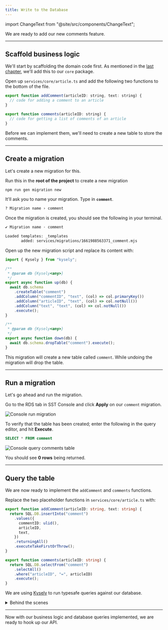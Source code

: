 ```yaml
---
title: Write to the Database
---
```


import ChangeText from "@site/src/components/ChangeText";

We are ready to add our new comments feature.

---

## Scaffold business logic

We'll start by scaffolding the domain code first. As mentioned in the [last chapter](domain-driven-design.md), we'll add this to our `core` package.

<ChangeText>

Open up `services/core/article.ts` and add the following two functions to the bottom of the file.

</ChangeText>

```js
export function addComment(articleID: string, text: string) {
  // code for adding a comment to an article
}

export function comments(articleID: string) {
  // code for getting a list of comments of an article
}
```

Before we can implement them, we'll need to create a new table to store the comments.

---

## Create a migration

Let's create a new migration for this.

<ChangeText>

Run this in the **root of the project** to create a new migration

</ChangeText>

```bash
npm run gen migration new
```

<ChangeText>

It'll ask you to name your migration. Type in **`comment`**.

</ChangeText>

```bash
? Migration name › comment
```

Once the migration is created, you should see the following in your terminal.

```bash
✔ Migration name · comment

Loaded templates: _templates
       added: services/migrations/1661988563371_comment.mjs
```

<ChangeText>

Open up the new migration script and replace its content with:

</ChangeText>

```ts title="services/migrations/1661988563371_comment.mjs"
import { Kysely } from "kysely";

/**
 * @param db {Kysely<any>}
 */
export async function up(db) {
  await db.schema
    .createTable("comment")
    .addColumn("commentID", "text", (col) => col.primaryKey())
    .addColumn("articleID", "text", (col) => col.notNull())
    .addColumn("text", "text", (col) => col.notNull())
    .execute();
}

/**
 * @param db {Kysely<any>}
 */
export async function down(db) {
  await db.schema.dropTable("comment").execute();
}
```

This migration will create a new table called `comment`. While undoing the migration will drop the table.

---

## Run a migration

Let's go ahead and run the migration.

<ChangeText>

Go to the RDS tab in SST Console and click **Apply** on our `comment` migration.

</ChangeText>

![Console run migration](/img/implement-rds/run-migration.png)

To verify that the table has been created; enter the following in the query editor, and hit **Execute**.

```sql
SELECT * FROM comment
```

![Console query comments table](/img/implement-rds/console-query-comment.png)

You should see **0 rows** being returned.

---

## Query the table

We are now ready to implement the `addComment` and `comments` functions.

<ChangeText>

Replace the two placeholder functions in `services/core/article.ts` with:

</ChangeText>

```ts {2-9,13-16} title="services/core/article.ts"
export function addComment(articleID: string, text: string) {
  return SQL.DB.insertInto("comment")
    .values({
      commentID: ulid(),
      articleID,
      text,
    })
    .returningAll()
    .executeTakeFirstOrThrow();
}

export function comments(articleID: string) {
  return SQL.DB.selectFrom("comment")
    .selectAll()
    .where("articleID", "=", articleID)
    .execute();
}
```

We are using [Kysely](https://koskimas.github.io/kysely/) to run typesafe queries against our database.

<details>
<summary>Behind the scenes</summary>

There are a couple of interesting details here, let's dig in:

1. `SQL.DB` is the Kysely instance imported from `services/core/sql.ts`.

   ```ts title="services/core/sql.ts"
   export const DB = new Kysely<Database>({
     dialect: new DataApiDialect({
       mode: "postgres",
       driver: {
         secretArn: RDS.db.secretArn,
         resourceArn: RDS.db.clusterArn,
         database: RDS.db.defaultDatabaseName,
         client: new RDSDataService(),
       },
     }),
   });
   ```

2. `RDS` is coming from the SST Node client package.

   ```ts title="services/core/sql.ts"
   import { RDS } from "@serverless-stack/node/rds";
   ```

   It has access to the config of our database, thanks to [Resource Binding](../resource-binding.md). You might recall us **binding** our database to the functions in our API back in the [Project Structure](project-structure.md#stacks) chapter.

   ```ts title="stacks/Api.ts" {2}
   function: {
    bind: [rds],
   },
   ```

   By binding the `rds` cluster to our API in `stacks/Api.ts`, our API can access the database ARN (an ARN is an AWS identifier), database name, and ARN of the secret to access the database in our functions.

3. The Kysely instance also needs a `Database` type. This is coming from `services/core/sql.generated.ts`.

   ```ts title="services/core/sql.generated.ts"
   export interface Database {
     article: Article;
     comment: Comment;
   }
   ```

   The keys of this interface are the table names in our database. And they in turn point to other interfaces that list the column types of the respective tables. For example, here's the new `Comment` table we just created:

   ```ts
   export interface Comment {
     articleID: string;
     commentID: string;
     text: string;
   }
   ```

4. The `sql.generated.ts` types file, as you might've guessed in auto-generated. Our infrastructure code generates this when a new migration is run!

   It's defined in `stacks/Database.ts`.

   ```ts title="stacks/Database.ts" {4}
   const rds = new RDS(stack, "rds", {
     engine: "postgresql11.13",
     migrations: "services/migrations",
     types: "services/core/sql.generated.ts",
     defaultDatabaseName: "main",
   });
   ```

   Even though this file is auto-generated, you should check it into Git. We'll be relying on it later on in this tutorial.

</details>

---

Now with our business logic and database queries implemented, we are ready to hook up our API.
